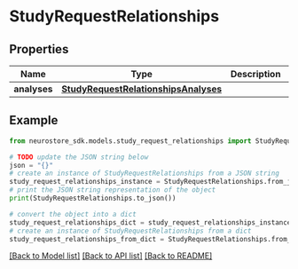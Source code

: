 # StudyRequestRelationships


## Properties

Name | Type | Description | Notes
------------ | ------------- | ------------- | -------------
**analyses** | [**StudyRequestRelationshipsAnalyses**](StudyRequestRelationshipsAnalyses.md) |  | [optional] 

## Example

```python
from neurostore_sdk.models.study_request_relationships import StudyRequestRelationships

# TODO update the JSON string below
json = "{}"
# create an instance of StudyRequestRelationships from a JSON string
study_request_relationships_instance = StudyRequestRelationships.from_json(json)
# print the JSON string representation of the object
print(StudyRequestRelationships.to_json())

# convert the object into a dict
study_request_relationships_dict = study_request_relationships_instance.to_dict()
# create an instance of StudyRequestRelationships from a dict
study_request_relationships_from_dict = StudyRequestRelationships.from_dict(study_request_relationships_dict)
```
[[Back to Model list]](../README.md#documentation-for-models) [[Back to API list]](../README.md#documentation-for-api-endpoints) [[Back to README]](../README.md)


